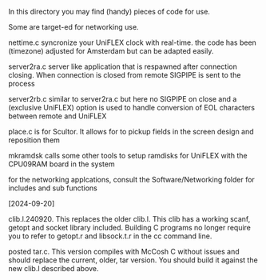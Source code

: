 In this directory you may find (handy) pieces of
code for use.

Some are target-ed for networking use.

nettime.c    syncronize your UniFLEX clock with real-time.
the code has been (timezone) adjusted for Amsterdam but can be
adapted easily.

server2ra.c  server like application that is respawned after 
connection closing. When connection is closed from remote
SIGPIPE is sent to the process

server2rb.c  similar to server2ra.c   but here no SIGPIPE on close
and a (exclusive UniFLEX) option is used to handle conversion 
of EOL characters between remote and UniFLEX

place.c is for Scultor. It allows for to pickup fields in the
screen design and reposition them


mkramdsk calls some other tools to setup ramdisks for UniFLEX
with the CPU09RAM board in the system


for the networking applcations, consult the Software/Networking folder
 for includes and sub functions
 
[2024-09-20]

clib.l.240920. This replaces the older clib.l.  This clib has a working
scanf, getopt and socket library included. Building C programs no 
longer require you to refer to getopt.r and libsock.t.r in the 
cc command line.

posted tar.c. This version compiles with McCosh C without issues and 
should replace the current, older, tar version. You should build it
against the new clib.l described above.


